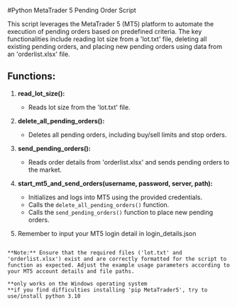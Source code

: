 #Python MetaTrader 5 Pending Order Script

This script leverages the MetaTrader 5 (MT5) platform to automate the execution of pending orders based on predefined criteria. The key functionalities include reading lot size from a 'lot.txt' file, deleting all existing pending orders, and placing new pending orders using data from an 'orderlist.xlsx' file.

## Functions:

1. **read_lot_size():**
   - Reads lot size from the 'lot.txt' file.

2. **delete_all_pending_orders():**
   - Deletes all pending orders, including buy/sell limits and stop orders.

3. **send_pending_orders():**
   - Reads order details from 'orderlist.xlsx' and sends pending orders to the market.

4. **start_mt5_and_send_orders(username, password, server, path):**
   - Initializes and logs into MT5 using the provided credentials.
   - Calls the `delete_all_pending_orders()` function.
   - Calls the `send_pending_orders()` function to place new pending orders.

5. Remember to input your MT5 login detail in login_details.json
```

**Note:** Ensure that the required files ('lot.txt' and 'orderlist.xlsx') exist and are correctly formatted for the script to function as expected. Adjust the example usage parameters according to your MT5 account details and file paths.

**only works on the Windows operating system
**if you find difficulties installing 'pip MetaTrader5', try to use/install python 3.10
